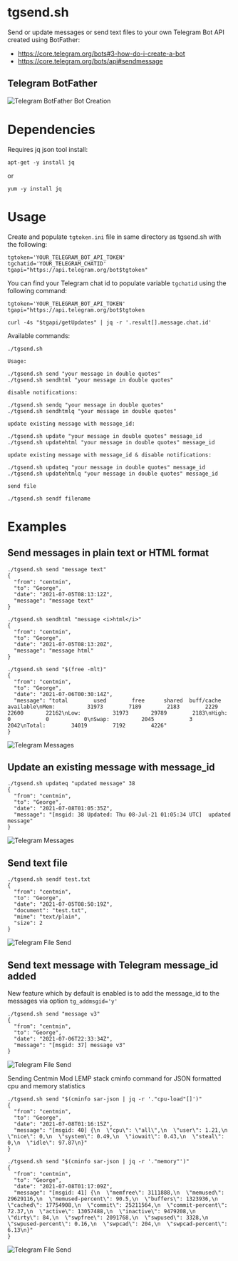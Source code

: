# tgsend.sh

Send or update messages or send text files to your own Telegram Bot API created using BotFather:

* https://core.telegram.org/bots#3-how-do-i-create-a-bot
* https://core.telegram.org/bots/api#sendmessage

## Telegram BotFather

![Telegram BotFather Bot Creation](/images/telegram-botfather-01.png)

# Dependencies

Requires jq json tool install:

```
apt-get -y install jq
```
or 
```
yum -y install jq
```

# Usage

Create and populate `tgtoken.ini` file in same directory as tgsend.sh with the following:

```
tgtoken='YOUR_TELEGRAM_BOT_API_TOKEN'
tgchatid='YOUR_TELEGRAM_CHATID'
tgapi="https://api.telegram.org/bot$tgtoken"
```

You can find your Telegram chat id to populate variable `tgchatid` using the following command:

```
tgtoken='YOUR_TELEGRAM_BOT_API_TOKEN'
tgapi="https://api.telegram.org/bot$tgtoken

curl -4s "$tgapi/getUpdates" | jq -r '.result[].message.chat.id'
```

Available commands:

```
./tgsend.sh 

Usage:

./tgsend.sh send "your message in double quotes"
./tgsend.sh sendhtml "your message in double quotes"

disable notifications:

./tgsend.sh sendq "your message in double quotes"
./tgsend.sh sendhtmlq "your message in double quotes"

update existing message with message_id:

./tgsend.sh update "your message in double quotes" message_id
./tgsend.sh updatehtml "your message in double quotes" message_id

update existing message with message_id & disable notifications:

./tgsend.sh updateq "your message in double quotes" message_id
./tgsend.sh updatehtmlq "your message in double quotes" message_id

send file

./tgsend.sh sendf filename
```

# Examples

## Send messages in plain text or HTML format

```
./tgsend.sh send "message text"
{
  "from": "centmin",
  "to": "George",
  "date": "2021-07-05T08:13:12Z",
  "message": "message text"
}
```
```
./tgsend.sh sendhtml "message <i>html</i>"
{
  "from": "centmin",
  "to": "George",
  "date": "2021-07-05T08:13:20Z",
  "message": "message html"
}
```
```
./tgsend.sh send "$(free -mlt)"
{
  "from": "centmin",
  "to": "George",
  "date": "2021-07-06T00:30:14Z",
  "message": "total        used        free      shared  buff/cache   available\nMem:          31973        7189        2183        2229       22600       22162\nLow:          31973       29789        2183\nHigh:             0           0           0\nSwap:          2045           3        2042\nTotal:        34019        7192        4226"
}
```

![Telegram Messages](/images/telegram-send-04.png)

## Update an existing message with message_id

```
./tgsend.sh updateq "updated message" 38
{
  "from": "centmin",
  "to": "George",
  "date": "2021-07-08T01:05:35Z",
  "message": "[msgid: 38 Updated: Thu 08-Jul-21 01:05:34 UTC]  updated message"
}
```

![Telegram Messages](/images/telegram-send-06b.png)

## Send text file

```
./tgsend.sh sendf test.txt
{
  "from": "centmin",
  "to": "George",
  "date": "2021-07-05T08:50:19Z",
  "document": "test.txt",
  "mime": "text/plain",
  "size": 2
}
```

![Telegram File Send](/images/telegram-send-03.png)

## Send text message with Telegram message_id added

New feature which by default is enabled is to add the message_id to the messages via option `tg_addmsgid='y'`

```
./tgsend.sh send "message v3"
{
  "from": "centmin",
  "to": "George",
  "date": "2021-07-06T22:33:34Z",
  "message": "[msgid: 37] message v3"
}
```

![Telegram File Send](/images/telegram-send-05.png)

Sending Centmin Mod LEMP stack cminfo command for JSON formatted cpu and memory statistics

```
./tgsend.sh send "$(cminfo sar-json | jq -r '."cpu-load"[]')"
{
  "from": "centmin",
  "to": "George",
  "date": "2021-07-08T01:16:15Z",
  "message": "[msgid: 40] {\n  \"cpu\": \"all\",\n  \"user\": 1.21,\n  \"nice\": 0,\n  \"system\": 0.49,\n  \"iowait\": 0.43,\n  \"steal\": 0,\n  \"idle\": 97.87\n}"
}
```
```
./tgsend.sh send "$(cminfo sar-json | jq -r '."memory"')"
{
  "from": "centmin",
  "to": "George",
  "date": "2021-07-08T01:17:09Z",
  "message": "[msgid: 41] {\n  \"memfree\": 3111888,\n  \"memused\": 29629116,\n  \"memused-percent\": 90.5,\n  \"buffers\": 1323936,\n  \"cached\": 17754908,\n  \"commit\": 25211564,\n  \"commit-percent\": 72.37,\n  \"active\": 13057488,\n  \"inactive\": 9479208,\n  \"dirty\": 84,\n  \"swpfree\": 2091768,\n  \"swpused\": 3328,\n  \"swpused-percent\": 0.16,\n  \"swpcad\": 204,\n  \"swpcad-percent\": 6.13\n}"
}
```

![Telegram File Send](/images/telegram-send-07.png)